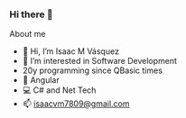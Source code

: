 ### Hi there 👋

About me
- 👋 Hi, I’m Isaac M Vásquez
- 👀 I’m interested in Software Development
- 20y programming since QBasic times 
- 🌱 Angular 
- 💻 C# and Net Tech
- 📫 isaacvm7809@gmail.com


<!--
**Isaacvm7809/isaacvm7809** is a ✨ _special_ ✨ repository because its `README.md` (this file) appears on your GitHub profile.
Here are some ideas to get you started:
- 🔭 I’m currently working on ...
- 🌱 I’m currently learning ...
- 👯 I’m looking to collaborate on ...
- 🤔 I’m looking for help with ...
- 💬 Ask me about ...
- 📫 How to reach me: ...
- 😄 Pronouns: ...
- ⚡ Fun fact: ...
-->
